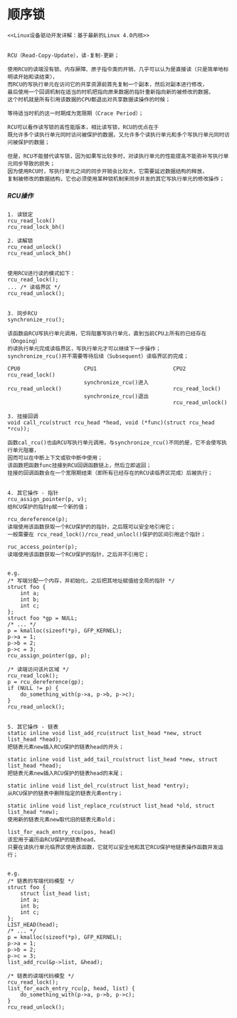 # 顺序锁
    <<Linux设备驱动开发详解：基于最新的Linux 4.0内核>>


    RCU（Read-Copy-Update），读-复制-更新；

    使用RCU的读端没有锁、内存屏障、原子指令类的开销，几乎可以认为是直接读（只是简单地标明读开始和读结束），
    而RCU的写执行单元在访问它的共享资源前首先复制一个副本，然后对副本进行修改，
    最后使用一个回调机制在适当的时机把指向原来数据的指针重新指向新的被修改的数据，
    这个时机就是所有引用该数据的CPU都退出对共享数据读操作的时候；

    等待适当时机的这一时期成为宽限期（Crace Period）；

    RCU可以看作读写锁的高性能版本，相比读写锁，RCU的优点在于
    既允许多个读执行单元同时访问被保护的数据，又允许多个读执行单元和多个写执行单元同时访问被保护的数据；

    但是，RCU不能替代读写锁，因为如果写比较多时，对读执行单元的性能提高不能弥补写执行单元同步导致的损失；
    因为使用RCU时，写执行单元之间的同步开销会比较大，它需要延迟数据结构的释放，
    复制被修改的数据结构，它也必须使用某种锁机制来同步并发的其它写执行单元的修改操作；


##### RCU操作
    1. 读锁定
    rcu_read_lcok()
    rcu_read_lock_bh()

    2. 读解锁
    rcu_read_unlock()
    rcu_read_unlock_bh()


    使用RCU进行读的模式如下：
    rcu_read_lock();
    ... /* 读临界区 */
    rcu_read_unlock();


    3. 同步RCU
    synchronize_rcu();

    该函数由RCU写执行单元调用，它将阻塞写执行单元，直到当前CPU上所有的已经存在（Ongoing）
    的读执行单元完成读临界区，写执行单元才可以继续下一步操作；
    synchronize_rcu()并不需要等待后续（Subsequent）读临界区的完成；

    CPU0                    CPU1                        CPU2
    rcu_read_lock()
                            synchronize_rcu()进入
    rcu_read_unlock()                                   rcu_read_lock()
                            synchronize_rcu()退出
                                                        rcu_read_unlock()

    3. 挂接回调
    void call_rcu(struct rcu_head *head, void (*func)(struct rcu_head *rcu));

    函数cal_rcu()也由RCU写执行单元调用，与synchronize_rcu()不同的是，它不会使写执行单元阻塞，
    因而可以在中断上下文或软中断中使用；
    该函数把函数func挂接到RCU回调函数链上，然后立即返回；
    挂接的回调函数会在一个宽限期结束（即所有已经存在的RCU读临界区完成）后被执行；


    4. 其它操作 - 指针
    rcu_assign_pointer(p, v);
    给RCU保护的指针p赋一个新的值；

    rcu_dereference(p);
    读端使用该函数获取一个RCU保护的的指针，之后既可以安全地引用它；
    一般需要在 rcu_read_lock()/rcu_read_unlocl()保护的区间引用这个指针；

    ruc_access_pointer(p);
    读端使用该函数获取一个RCU保护的指针，之后并不引用它；


    e.g.
    /* 写端分配一个内存，并初始化，之后把其地址赋值给全局的指针 */
    struct foo {
        int a;
        int b;
        int c;
    };
    struct foo *gp = NULL;
    /* ... */
    p = kmalloc(sizeof(*p), GFP_KERNEL);
    p->a = 1;
    p->b = 2;
    p->c = 3;
    rcu_assign_pointer(gp, p);

    /* 读端访问该片区域 */
    rcu_read_lcok();
    p = rcu_dereference(gp);
    if (NULL != p) {
        do_something_with(p->a, p->b, p->c);
    }
    rcu_read_unlock();


    5. 其它操作 - 链表
    static inline void list_add_rcu(struct list_head *new, struct list_head *head);
    把链表元素new插入RCU保护的链表head的开头；

    static inline void list_add_tail_rcu(struct list_head *new, struct list_head *head);
    把链表元素new插入RCU保护的链表head的末尾；

    static inline void list_del_rcu(struct list_head *entry);
    从RCU保护的链表中删除指定的链表元素entry；

    static inline void list_replace_rcu(struct list_head *old, struct list_head *new);
    使用新的链表元素new取代旧的链表元素old；

    list_for_each_entry_rcu(pos, head)
    该宏用于遍历由RCU保护的链表head，
    只要在读执行单元临界区使用该函数，它就可以安全地和其它RCU保护地链表操作函数并发运行；


    e.g.
    /* 链表的写端代码模型 */
    struct foo {
        struct list_head list;
        int a;
        int b;
        int c;
    };
    LIST_HEAD(head);
    /* ... */
    p = kmalloc(sizeof(*p), GFP_KERNEL);
    p->a = 1;
    p->b = 2;
    p->c = 3;
    list_add_rcu(&p->list, &head);

    /* 链表的读端代码模型 */
    rcu_read_lock();
    list_for_each_entry_rcu(p, head, list) {
        do_something_with(p->a, p->b, p->c);
    }
    rcu_read_unlock();
